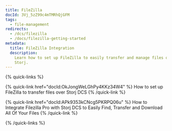 ```yaml
---
title: FileZilla
docId: 3Vj_5zZ99c4mTMRhQjGFM
tags:
  - file-management
redirects:
  - /dcs/filezilla
  - /docs/filezilla-getting-started
metadata:
  title: FileZilla Integration
  description:
    Learn how to set up FileZilla to easily transfer and manage files over
    Storj.
---
```


{% quick-links %}

{% quick-link href="docId:OkJongWeLGhPy4KKz34W4" %}
How to set up FileZilla to transfer files over Storj DCS
{% /quick-link %}

{% quick-link href="docId:APk9353kCNcg5PKRPQ06u" %}
How to Integrate Filezilla Pro with Storj DCS to Easily Find, Transfer and Download All Of Your Files
{% /quick-link %}

{% /quick-links %}

